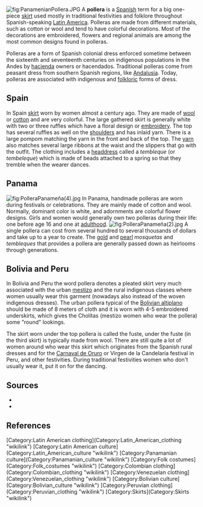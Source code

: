 ![](PanamenianPollera.JPG "fig:PanamenianPollera.JPG") A **pollera** is
a [Spanish](Spanish_language "wikilink") term for a big one-piece
[skirt](skirt "wikilink") used mostly in traditional festivities and
folklore throughout Spanish-speaking [Latin
America](Latin_America "wikilink"). Polleras are made from different
materials, such as cotton or wool and tend to have colorful decorations.
Most of the decorations are embroidered, flowers and regional animals
are among the most common designs found in polleras.

Polleras are a form of Spanish colonial dress enforced sometime between
the sixteenth and seventeenth centuries on indigenous populations in the
Andes by [hacienda](hacienda "wikilink") owners or hacendados.
Traditional polleras come from peasant dress from southern Spanish
regions, like [Andalusia](Andalusia "wikilink"). Today, polleras are
associated with indigenous and [folkloric](folkloric "wikilink") forms
of dress.

## Spain

In Spain [skirt](skirt "wikilink") worn by women almost a century ago.
They are made of [wool](wool "wikilink") or [cotton](cotton "wikilink")
and are very colorful. The large gathered skirt is generally white with
two or three ruffles which have a floral design or
[embroidery](embroidery "wikilink"). The top has several ruffles as well
on the [shoulders](shoulder "wikilink") and has inlaid yarn. There is a
large pompom matching the yarn in the front and back of the top. The
[yarn](yarn "wikilink") also matches several large ribbons at the waist
and the slippers that go with the outfit. The clothing includes a
[headdress](Headgear "wikilink") called a *tembleque* (or *tembeleque*)
which is made of beads attached to a spring so that they tremble when
the wearer dances.

## Panama

![](PolleraPanameña(4).jpg "fig:PolleraPanameña(4).jpg") In Panama,
handmade polleras are worn during festivals or celebrations. They are
mainly made of cotton and wool. Normally, dominant color is white, and
adornments are colorful flower designs. Girls and women would generally
own two polleras during their life: one before age 16 and one at
[adulthood](adulthood "wikilink").
![](PolleraPanameña(2).jpg "fig:PolleraPanameña(2).jpg") A single
pollera can cost from several hundred to several thousands of dollars
and take up to a year to create. The [gold](gold "wikilink") and
[pearl](pearl "wikilink") *mosquetas* and *tembleques* that provides a
pollera are generally passed down as heirlooms through generations.

## Bolivia and Peru

In Bolivia and Peru the word pollera denotes a pleated skirt very much
associated with the urban [mestizo](mestizo "wikilink") and the rural
indigenous classes where women usually wear this garment (nowadays also
instead of the woven indigenous dresses). The urban pollera typical of
the [Bolivian altiplano](Altiplano "wikilink") should be made of 8
meters of cloth and it is worn with 4-5 embroidered underskirts, which
gives the Cholitas (mestizo women who wear the pollera) some "round"
lookings.

The skirt worn under the top pollera is called the fuste, under the
fuste (in the third skirt) is typically made from wool. There are still
quite a lot of women around who wear this skirt which originates from
the Spanish rural dresses and for the [Carnaval de
Oruro](Carnaval_de_Oruro "wikilink") or Virgen de la Candelaría festival
in Peru, and other festivities. During traditional festivities women who
don't usually wear it, put it on for the dancing.

## Sources

-

-

## References

<references />
[Category:Latin American
clothing](Category:Latin_American_clothing "wikilink") [Category:Latin
American culture](Category:Latin_American_culture "wikilink")
[Category:Panamanian culture](Category:Panamanian_culture "wikilink")
[Category:Folk costumes](Category:Folk_costumes "wikilink")
[Category:Colombian clothing](Category:Colombian_clothing "wikilink")
[Category:Venezuelan clothing](Category:Venezuelan_clothing "wikilink")
[Category:Bolivian culture](Category:Bolivian_culture "wikilink")
[Category:Peruvian clothing](Category:Peruvian_clothing "wikilink")
[Category:Skirts](Category:Skirts "wikilink")